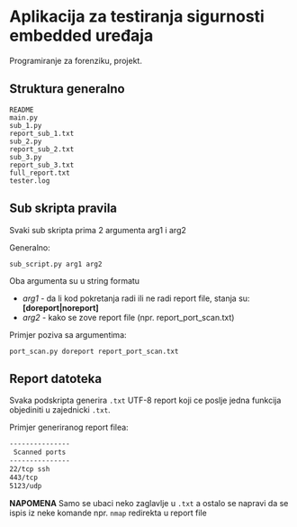 # Aplikacija za testiranja sigurnosti embedded uređaja
Programiranje za forenziku, projekt.

## Struktura generalno

```shell
README
main.py
sub_1.py
report_sub_1.txt
sub_2.py
report_sub_2.txt
sub_3.py
report_sub_3.txt
full_report.txt
tester.log
```

## Sub skripta pravila

Svaki sub skripta prima 2 argumenta arg1 i arg2

Generalno:

```shell
sub_script.py arg1 arg2
```

Oba argumenta su u string formatu

 - *arg1* - da li kod pokretanja radi ili ne radi report file, stanja su: **[doreport|noreport]**
 - *arg2* - kako se zove report file (npr. report_port_scan.txt)


Primjer poziva sa argumentima:

```shell
port_scan.py doreport report_port_scan.txt
```

## Report datoteka

Svaka podskripta generira `.txt` UTF-8 report koji ce poslje jedna funkcija objediniti u zajednicki `.txt`.

Primjer generiranog report filea:

```report_port_scan.txt
---------------
 Scanned ports
---------------
22/tcp ssh
443/tcp
5123/udp
```

**NAPOMENA** Samo se ubaci neko zaglavlje u `.txt` a ostalo se napravi da se ispis iz neke komande npr. `nmap` redirekta u report file
